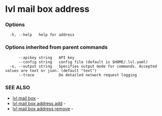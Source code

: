 # lvl mail box address



### Options

```
  -h, --help   help for address
```

### Options inherited from parent commands

```
      --apikey string   API key
      --config string   config file (default is $HOME/.lvl.yaml)
  -o, --output string   Specifies output mode for commands. Accepted values are text or json. (default "text")
      --trace           Do detailed network request logging
```

### SEE ALSO

* [lvl mail box](lvl_mail_box.md)	 - 
* [lvl mail box address add](lvl_mail_box_address_add.md)	 - 
* [lvl mail box address remove](lvl_mail_box_address_remove.md)	 - 

